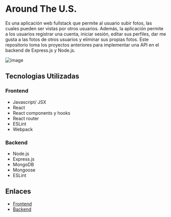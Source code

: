 # Around The U.S.
Es una aplicación web fullstack que permite al usuario subir fotos, las cuales pueden ser vistas por otros usuarios. Además, la aplicación permite a los usuarios registrar una cuenta, iniciar sesión, editar sus perfiles, dar me gusta a las fotos de otros usuarios y eliminar sus propias fotos.
Este repositorio toma los proyectos anteriores para implementar una API en el backend de Express.js y Node.js.

![image](https://github.com/Robyn-c/react-around-api-full_es/assets/112044548/f880f08e-3156-40f6-aab6-c05a96599e34)

## Tecnologias Utilizadas

### Frontend
* Javascript/ JSX
* React
* React components y hooks
* React router
* ESLint
* Webpack
### Backend
* Node.js
* Express.js
* MongoDB
* Mongoose
* ESLint

## Enlaces
* [Frontend](https://robyn-c.github.io/react-around-api-full_es)
* [Backend](https://project16-production.up.railway.app)
